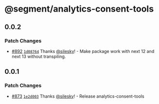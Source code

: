 # @segment/analytics-consent-tools

## 0.0.2

### Patch Changes

- [#892](https://github.com/segmentio/analytics-next/pull/892) [`1d08764`](https://github.com/segmentio/analytics-next/commit/1d087647fd359b6332d597ae5b640decb3e86670) Thanks [@silesky](https://github.com/silesky)! - Make package work with next 12 and next 13 without transpiling.

## 0.0.1

### Patch Changes

- [#873](https://github.com/segmentio/analytics-next/pull/873) [`1e2d003`](https://github.com/segmentio/analytics-next/commit/1e2d003e28bc35266b8de925d67a09376cab255d) Thanks [@silesky](https://github.com/silesky)! - Release analytics-consent-tools
